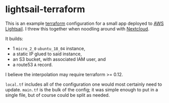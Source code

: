 # lightsail-terraform

This is an example [terraform](https://terraform.io) configuration for a small
app deployed to [AWS Lightsail](https://aws.amazon.com/lightsail/). I threw this
together when noodling around with [Nextcloud](https://nextcloud.com).

It builds:

- 1 `micro_2_0` `ubuntu_18_04` instance,
- a static IP glued to said instance, 
- an S3 bucket, with associated IAM user, and
- a route53 `A` record.

I believe the interpolation may require terraform >= 0.12.

`local.tf` includes all of the configuration one would most certainly need to
update. `main.tf` is the bulk of the config; it was simple enough to put in a
single file, but of course could be split as needed.

